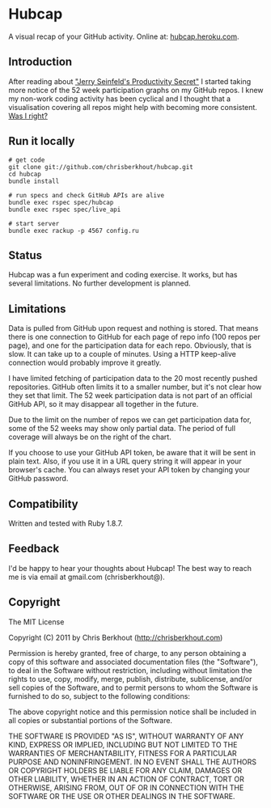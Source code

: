 # Hubcap

A visual recap of your GitHub activity.
Online at: [hubcap.heroku.com](http://hubcap.heroku.com).

## Introduction

After reading about ["Jerry Seinfeld's Productivity Secret"](http://lifehacker.com/281626/jerry-seinfelds-productivity-secret)
I started taking more notice of the 52 week participation graphs on my GitHub
repos. I knew my non-work coding activity has been cyclical and I thought that
a visualisation covering all repos might help with becoming more consistent.
[Was I right?](http://hubcap.heroku.com/?login=chrisberkhout)

## Run it locally

    # get code
    git clone git://github.com/chrisberkhout/hubcap.git
    cd hubcap
    bundle install
    
    # run specs and check GitHub APIs are alive
    bundle exec rspec spec/hubcap 
    bundle exec rspec spec/live_api
    
    # start server
    bundle exec rackup -p 4567 config.ru

## Status

Hubcap was a fun experiment and coding exercise. It works, but has several
limitations. No further development is planned.

## Limitations

Data is pulled from GitHub upon request and nothing is stored. That means there 
is one connection to GitHub for each page of repo info (100 repos per page), 
and one for the participation data for each repo. Obviously, that is slow. It
can take up to a couple of minutes. Using a HTTP keep-alive connection would
probably improve it greatly.

I have limited fetching of participation data to the 20 most recently pushed
repositories. GitHub often limits it to a smaller number, but it's not clear
how they set that limit. The 52 week participation data is not part of an
official GitHub API, so it may disappear all together in the future.

Due to the limit on the number of repos we can get participation data for,
some of the 52 weeks may show only partial data. The period of full coverage
will always be on the right of the chart.

If you choose to use your GitHub API token, be aware that it will be sent in
plain text. Also, if you use it in a URL query string it will appear in your
browser's cache. You can always reset your API token by changing your GitHub
password.

## Compatibility

Written and tested with Ruby 1.8.7.

## Feedback

I'd be happy to hear your thoughts about Hubcap!
The best way to reach me is via email at gmail.com (chrisberkhout@).

## Copyright

The MIT License

Copyright (C) 2011 by Chris Berkhout (http://chrisberkhout.com)

Permission is hereby granted, free of charge, to any person obtaining a copy
of this software and associated documentation files (the "Software"), to deal
in the Software without restriction, including without limitation the rights
to use, copy, modify, merge, publish, distribute, sublicense, and/or sell
copies of the Software, and to permit persons to whom the Software is
furnished to do so, subject to the following conditions:

The above copyright notice and this permission notice shall be included in
all copies or substantial portions of the Software.

THE SOFTWARE IS PROVIDED "AS IS", WITHOUT WARRANTY OF ANY KIND, EXPRESS OR
IMPLIED, INCLUDING BUT NOT LIMITED TO THE WARRANTIES OF MERCHANTABILITY,
FITNESS FOR A PARTICULAR PURPOSE AND NONINFRINGEMENT. IN NO EVENT SHALL THE
AUTHORS OR COPYRIGHT HOLDERS BE LIABLE FOR ANY CLAIM, DAMAGES OR OTHER
LIABILITY, WHETHER IN AN ACTION OF CONTRACT, TORT OR OTHERWISE, ARISING FROM,
OUT OF OR IN CONNECTION WITH THE SOFTWARE OR THE USE OR OTHER DEALINGS IN
THE SOFTWARE.

